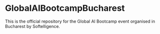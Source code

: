 # GlobalAIBootcampBucharest
This is the official repository for the Global AI Bootcamp event organised in Bucharest by Softelligence.
